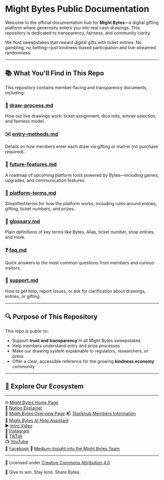 # Might Bytes Public Documentation

Welcome to the official documentation hub for **Might Bytes**—a digital gifting platform where generosity enters you into real cash drawings. This repository is dedicated to transparency, fairness, and community clarity.

We host sweepstakes that reward digital gifts with ticket entries. No gambling, no betting—just kindness-based participation and live-streamed randomness.

---

## 📚 What You'll Find in This Repo

This repository contains member-facing and transparency documents, including:

### 🧾 [draw-process.md](draw-process.md)  
How our live drawings work: ticket assignment, dice rolls, winner selection, and fairness model.

### ✉️ [entry-methods.md](entry-methods.md)  
Details on how members enter each draw via gifting or mail-in (no purchase required).

### 🌱 [future-features.md](future-features.md)  
A roadmap of upcoming platform tools powered by Bytes—including games, upgrades, and communication features.

### 📜 [platform-terms.md](platform-terms.md)  
Simplified terms for how the platform works, including rules around entries, gifting, ticket numbers, and prizes.

### 📖 [glossary.md](glossary.md)  
Plain definitions of key terms like Bytes, Alias, ticket number, shop entries, and more.

### ❓ [faq.md](faq.md)  
Quick answers to the most common questions from members and curious visitors.

### 🤝 [support.md](support.md)  
How to get help, report issues, or ask for clarification about drawings, entries, or gifting.

---

## 🔍 Purpose of This Repository

This repo is public to:
- Support **trust and transparency** in all Might Bytes sweepstakes
- Help members understand entry and prize processes
- Make our drawing system explainable to regulators, researchers, or press
- Offer a clear, accessible reference for the growing **kindness economy** community

---

## 🔗 Explore Our Ecosystem

- ---
🌐 [Might Bytes Home Page](https://mightbytes.com)  
📘 [Notion Explainer](https://dust-talon-263.notion.site/How-it-Works-How-We-Compare-22a471e0a16380308dd6edd41ffaf2cd?source=copy_link)  
📄 [Migth Bytes Overview Page](//sites.google.com/mightbytes.com/mightbytes/home)
📬 [Stackhub Members Information](https://membersguide.substack.com/?r=628whd&utm_campaign=pub-share-checklist)  
🤖 [Might Bytes AI Help Assistant](https://chatgpt.com/g/g-6876fbb8549c8191a2111248bb9ae487-might-bytes-ai-help-assistantt)  
▶️ [Intro Video](https://www.youtube.com/watch?v=EzWX-HPfV7A)  
📲 [Instagram](https://www.instagram.com/mightbytes)  
🎵 [TikTok](https://www.tiktok.com/@mightbytes)  
📺 [YouTube](https://www.youtube.com/@might_bytes)  
📘 [Facebook](https://www.facebook.com/Mightbytes/)
📰 [Medium-Insight into the Might Bytes Team](https://medium.com/@contact_70273)



---

📄 Licensed under [Creative Commons Attribution 4.0](https://creativecommons.org/licenses/by/4.0/)

💛 Give to win. Stay kind. Share Bytes.

